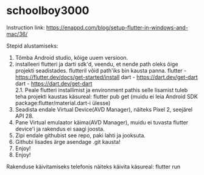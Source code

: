 # schoolboy3000

Instruction link: https://enappd.com/blog/setup-flutter-in-windows-and-mac/36/  

Stepid alustamiseks:
1. Tõmba Android studio, kõige uuem versioon.
2. installeeri flutteri ja darti sdk'd, veendu, et nende path oleks õige projekti seadistades. flutteril võid path'iks bin kausta panna.
flutter - https://flutter.dev/docs/get-started/install
dart - https://dart.dev/get-dart
dart - https://dart.dev/get-dart  
2.1. Peale flutteri installimist ja environment pathis selle lisamist tuleb teha projekti kaustas käsureal: flutter pub get (muidu ei leia Android SDK package:flutter/material.dart-i ülesse)  
3. Seadista endale Virtual Device(AVD Manager), näiteks Pixel 2, seejärel API 28.
4. Pane Virtual emulaator käima(AVD Manager), muidu ei tuvasta flutter device'i ja rakendus ei saagi joosta.
5. Zipi endale githubist see repo, paki lahti ja jooksuta.
6. Githubi lisades ärge asendage .git kausta!
7. Enjoy!
7. Enjoy!  

Rakenduse käivitamiseks telefonis näiteks käivita käsureal: flutter run
